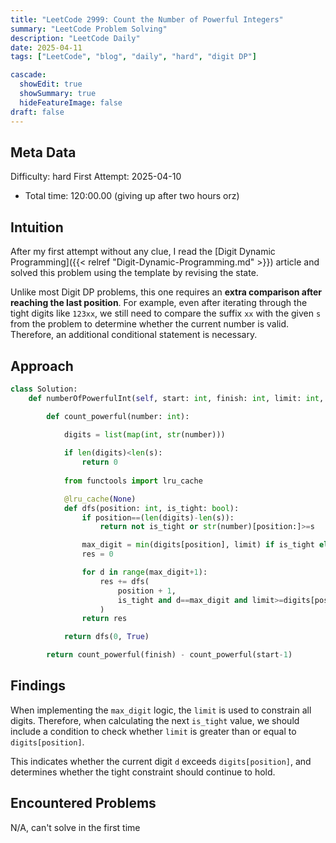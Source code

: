 ```yaml
---
title: "LeetCode 2999: Count the Number of Powerful Integers"
summary: "LeetCode Problem Solving"
description: "LeetCode Daily"
date: 2025-04-11
tags: ["LeetCode", "blog", "daily", "hard", "digit DP"]

cascade:
  showEdit: true
  showSummary: true
  hideFeatureImage: false
draft: false
---
```


## Meta Data

Difficulty: hard
First Attempt: 2025-04-10
- Total time: 120:00.00 (giving up after two hours orz)

## Intuition

After my first attempt without any clue, I read the [Digit Dynamic Programming]({{< relref "Digit-Dynamic-Programming.md" >}}) article and solved this problem using the template by revising the state.

Unlike most Digit DP problems, this one requires an **extra comparison after reaching the last position**. For example, even after iterating through the tight digits like `123xx`, we still need to compare the suffix `xx` with the given `s` from the problem to determine whether the current number is valid. Therefore, an additional conditional statement is necessary.


## Approach

```python
class Solution:
    def numberOfPowerfulInt(self, start: int, finish: int, limit: int, s: str) -> int:

        def count_powerful(number: int):
            
            digits = list(map(int, str(number)))

            if len(digits)<len(s):
                return 0
    
            from functools import lru_cache

            @lru_cache(None)
            def dfs(position: int, is_tight: bool):
                if position==(len(digits)-len(s)):
                    return not is_tight or str(number)[position:]>=s

                max_digit = min(digits[position], limit) if is_tight else limit
                res = 0

                for d in range(max_digit+1):
                    res += dfs(
                        position + 1,
                        is_tight and d==max_digit and limit>=digits[position]
                    )
                return res

            return dfs(0, True)

        return count_powerful(finish) - count_powerful(start-1)
```
## Findings
When implementing the `max_digit` logic, the `limit` is used to constrain all digits. Therefore, when calculating the next `is_tight` value, we should include a condition to check whether `limit` is greater than or equal to `digits[position]`. 

This indicates whether the current digit `d` exceeds `digits[position]`, and determines whether the tight constraint should continue to hold.

## Encountered Problems 
N/A, can't solve in the first time